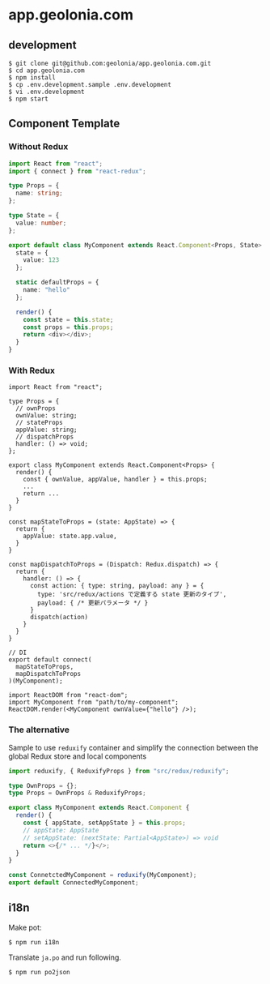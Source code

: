 # app.geolonia.com

## development

```shell
$ git clone git@github.com:geolonia/app.geolonia.com.git
$ cd app.geolonia.com
$ npm install
$ cp .env.development.sample .env.development
$ vi .env.development
$ npm start
```

## Component Template

### Without Redux

```typescript
import React from "react";
import { connect } from "react-redux";

type Props = {
  name: string;
};

type State = {
  value: number;
};

export default class MyComponent extends React.Component<Props, State> {
  state = {
    value: 123
  };

  static defaultProps = {
    name: "hello"
  };

  render() {
    const state = this.state;
    const props = this.props;
    return <div></div>;
  }
}
```

### With Redux

```tsx
import React from "react";

type Props = {
  // ownProps
  ownValue: string;
  // stateProps
  appValue: string;
  // dispatchProps
  handler: () => void;
};

export class MyComponent extends React.Component<Props> {
  render() {
    const { ownValue, appValue, handler } = this.props;
    ...
    return ...
  }
}

const mapStateToProps = (state: AppState) => {
  return {
    appValue: state.app.value,
  }
}

const mapDispatchToProps = (Dispatch: Redux.dispatch) => {
  return {
    handler: () => {
      const action: { type: string, payload: any } = {
        type: 'src/redux/actions で定義する state 更新のタイプ',
        payload: { /* 更新パラメータ */ }
      }
      dispatch(action)
    }
  }
}

// DI
export default connect(
  mapStateToProps,
  mapDispatchToProps
)(MyComponent);
```

```tsx
import ReactDOM from "react-dom";
import MyComponent from "path/to/my-component";
ReactDOM.render(<MyComponent ownValue={"hello"} />);
```

### The alternative

Sample to use `reduxify` container and simplify the connection between the global Redux store and local components

```typescript
import reduxify, { ReduxifyProps } from "src/redux/reduxify";

type OwnProps = {};
type Props = OwnProps & ReduxifyProps;

export class MyComponent extends React.Component {
  render() {
    const { appState, setAppState } = this.props;
    // appState: AppState
    // setAppState: (nextState: Partial<AppState>) => void
    return <>{/* ... */}</>;
  }
}

const ConnetctedMyComponent = reduxify(MyComponent);
export default ConnectedMyComponent;
```

## i18n

Make pot:

```
$ npm run i18n
```

Translate `ja.po` and run following.

```
$ npm run po2json
```
